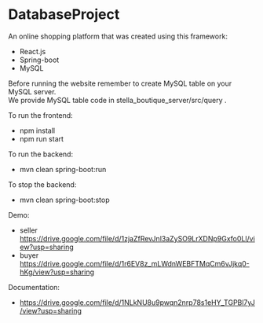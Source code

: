 # DatabaseProject

An online shopping platform that was created using this framework:
- React.js
- Spring-boot
- MySQL

Before running the website remember to create MySQL table on your MySQL server.\
We provide MySQL table code in stella_boutique_server/src/query .

To run the frontend:
- npm install
- npm run start

To run the backend:
- mvn clean spring-boot:run

To stop the backend:
- mvn clean spring-boot:stop

Demo:
- seller
https://drive.google.com/file/d/1zjaZfRevJnl3aZySO9LrXDNp9Gxfo0Ll/view?usp=sharing
- buyer
https://drive.google.com/file/d/1r6EV8z_mLWdnWEBFTMqCm6vJjkq0-hKg/view?usp=sharing

Documentation:
- https://drive.google.com/file/d/1NLkNU8u9pwqn2nrp78s1eHY_TGPBl7yJ/view?usp=sharing


